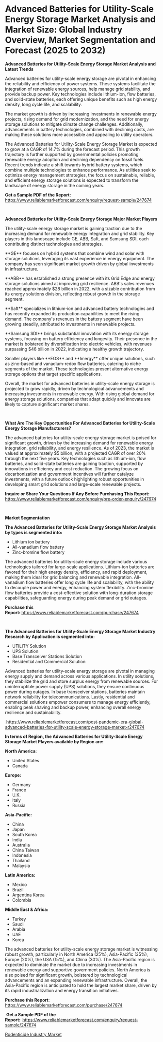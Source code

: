 <p><h1>Advanced Batteries for Utility-Scale Energy Storage Market Analysis and Market Size: Global Industry Overview, Market Segmentation and Forecast (2025 to 2032)</h1></p><p><strong>Advanced Batteries for Utility-Scale Energy Storage Market Analysis and Latest Trends</strong></p>
<p><p>Advanced batteries for utility-scale energy storage are pivotal in enhancing the reliability and efficiency of power systems. These systems facilitate the integration of renewable energy sources, help manage grid stability, and provide backup power. Key technologies include lithium-ion, flow batteries, and solid-state batteries, each offering unique benefits such as high energy density, long cycle life, and scalability.</p><p>The market growth is driven by increasing investments in renewable energy projects, rising demand for grid modernization, and the need for energy storage solutions to mitigate climate change challenges. Additionally, advancements in battery technologies, combined with declining costs, are making these solutions more accessible and appealing to utility operators.</p><p>The Advanced Batteries for Utility-Scale Energy Storage Market is expected to grow at a CAGR of 14.7% during the forecast period. This growth trajectory is further supported by governmental policies promoting renewable energy adoption and declining dependency on fossil fuels. Recent trends indicate a shift towards hybrid battery systems, which combine multiple technologies to enhance performance. As utilities seek to optimize energy management strategies, the focus on sustainable, reliable, and efficient energy storage solutions is expected to transform the landscape of energy storage in the coming years.</p></p>
<p><strong>Get a Sample PDF of the Report:&nbsp;</strong> <a href="https://www.reliablemarketforecast.com/enquiry/request-sample/247674?utm_campaign=2993&utm_medium=2&utm_source=Github&utm_content=ia&utm_term=30032025&utm_id=advanced-batteries-for-utility-scale-energy-storage">https://www.reliablemarketforecast.com/enquiry/request-sample/247674</a></p>
<p>&nbsp;</p>
<p><strong>Advanced Batteries for Utility-Scale Energy Storage Major Market Players</strong></p>
<p><p>The utility-scale energy storage market is gaining traction due to the increasing demand for renewable energy integration and grid stability. Key players in this landscape include GE, ABB, Saft, and Samsung SDI, each contributing distinct technologies and strategies.</p><p>**GE** focuses on hybrid systems that combine wind and solar with storage solutions, leveraging its vast experience in energy equipment. The company has seen significant market growth driven by global investments in infrastructure.</p><p>**ABB** has established a strong presence with its Grid Edge and energy storage solutions aimed at improving grid resilience. ABB's sales revenues reached approximately $28 billion in 2022, with a sizable contribution from its energy solutions division, reflecting robust growth in the storage segment.</p><p>**Saft** specializes in lithium-ion and advanced battery technologies and has recently expanded its production capabilities to meet the rising demand. The company's revenues in the battery segment have been growing steadily, attributed to investments in renewable projects.</p><p>**Samsung SDI** brings substantial innovation with its energy storage systems, focusing on battery efficiency and longevity. Their presence in the market is bolstered by diversification into electric vehicles, with revenues surpassing $46 billion in 2022, indicating a healthy growth trajectory.</p><p>Smaller players like **EOS** and **Imergy** offer unique solutions, such as zinc-based and vanadium-redox flow batteries, catering to niche segments of the market. These technologies present alternative energy storage options that target specific applications.</p><p>Overall, the market for advanced batteries in utility-scale energy storage is projected to grow rapidly, driven by technological advancements and increasing investments in renewable energy. With rising global demand for energy storage solutions, companies that adapt quickly and innovate are likely to capture significant market shares.</p></p>
<p>&nbsp;</p>
<p><strong>What Are The Key Opportunities For Advanced Batteries for Utility-Scale Energy Storage Manufacturers?</strong></p>
<p><p>The advanced batteries for utility-scale energy storage market is poised for significant growth, driven by the increasing demand for renewable energy integration, grid reliability, and energy resilience. As of 2023, the market is valued at approximately $5 billion, with a projected CAGR of over 20% through the next five years. Key technologies such as lithium-ion, flow batteries, and solid-state batteries are gaining traction, supported by innovations in efficiency and cost reduction. The growing focus on decarbonization and government incentives will further catalyze investments, with a future outlook highlighting robust opportunities in developing smart grid solutions and large-scale renewable projects.</p></p>
<p><strong>Inquire or Share Your Questions If Any Before Purchasing This Report:</strong> <a href="https://www.reliablemarketforecast.com/enquiry/pre-order-enquiry/247674?utm_campaign=2993&utm_medium=2&utm_source=Github&utm_content=ia&utm_term=30032025&utm_id=advanced-batteries-for-utility-scale-energy-storage">https://www.reliablemarketforecast.com/enquiry/pre-order-enquiry/247674</a></p>
<p>&nbsp;</p>
<p><strong>Market Segmentation</strong></p>
<p><strong>The Advanced Batteries for Utility-Scale Energy Storage Market Analysis by types is segmented into:</strong></p>
<p><ul><li>Lithium ion battery</li><li>All-vanadium flow battery</li><li>Zinc-bromine flow battery</li></ul></p>
<p><p>The advanced batteries for utility-scale energy storage include various technologies tailored for large-scale applications. Lithium-ion batteries are favored for their high energy density, efficiency, and rapid deployment, making them ideal for grid balancing and renewable integration. All-vanadium flow batteries offer long cycle life and scalability, with the ability to decouple power and energy, enhancing system flexibility. Zinc-bromine flow batteries provide a cost-effective solution with long-duration storage capabilities, safeguarding energy during peak demand or grid outages.</p></p>
<p><strong>Purchase this Report:&nbsp;</strong><a href="https://www.reliablemarketforecast.com/purchase/247674?utm_campaign=2993&utm_medium=2&utm_source=Github&utm_content=ia&utm_term=30032025&utm_id=advanced-batteries-for-utility-scale-energy-storage">https://www.reliablemarketforecast.com/purchase/247674</a></p>
<p>&nbsp;</p>
<p><strong>The Advanced Batteries for Utility-Scale Energy Storage Market Industry Research by Application is segmented into:</strong></p>
<p><ul><li>UTILITY Solution</li><li>UPS Solution</li><li>Base Transceiver Stations Solution</li><li>Residential and Commercial Solution</li></ul></p>
<p><p>Advanced batteries for utility-scale energy storage are pivotal in managing energy supply and demand across various applications. In utility solutions, they stabilize the grid and store surplus energy from renewable sources. For uninterruptible power supply (UPS) solutions, they ensure continuous power during outages. In base transceiver stations, batteries maintain network reliability for telecommunications. Lastly, residential and commercial solutions empower consumers to manage energy efficiently, enabling peak shaving and backup power, enhancing overall energy resilience and sustainability.</p></p>
<p><a href="https://www.reliablemarketforecast.com/post-pandemic-era-global-advanced-batteries-for-utility-scale-energy-storage-market-r247674?utm_campaign=2993&utm_medium=2&utm_source=Github&utm_content=ia&utm_term=30032025&utm_id=advanced-batteries-for-utility-scale-energy-storage">&nbsp;https://www.reliablemarketforecast.com/post-pandemic-era-global-advanced-batteries-for-utility-scale-energy-storage-market-r247674</a></p>
<p><strong>In terms of Region, the Advanced Batteries for Utility-Scale Energy Storage Market Players available by Region are:</strong></p>
<p>
    <p> <strong> North America: </strong>
        <ul>
            <li>United States</li>
            <li>Canada</li>
        </ul>
        </p> 
    <p> <strong> Europe: </strong>
        <ul>
            <li>Germany</li>
            <li>France</li>
            <li>U.K.</li>
            <li>Italy</li>
            <li>Russia</li>
        </ul>
        </p> 
    <p> <strong> Asia-Pacific: </strong>
        <ul>
            <li>China</li>
            <li>Japan</li>
            <li>South Korea</li>
            <li>India</li>
            <li>Australia</li>
            <li>China Taiwan</li>
            <li>Indonesia</li>
            <li>Thailand</li>
            <li>Malaysia</li>
        </ul>
        </p> 
    <p> <strong> Latin America: </strong>
        <ul>
            <li>Mexico</li>
            <li>Brazil</li>
            <li>Argentina Korea</li>
            <li>Colombia</li>
        </ul>
        </p> 
    <p> <strong> Middle East & Africa: </strong>
        <ul>
            <li>Turkey</li>
            <li>Saudi</li>
            <li>Arabia</li>
            <li>UAE</li>
            <li>Korea</li>
        </ul>
    </p>
    </p>
<p><p>The advanced batteries for utility-scale energy storage market is witnessing robust growth, particularly in North America (25%), Asia-Pacific (35%), Europe (20%), the USA (15%), and China (30%). The Asia-Pacific region is expected to dominate the market due to increasing investments in renewable energy and supportive government policies. North America is also poised for significant growth, bolstered by technological advancements and an expanding renewable infrastructure. Overall, the Asia-Pacific region is anticipated to hold the largest market share, driven by its rapid industrialization and energy transition initiatives.</p></p>
<p><strong>Purchase this Report: </strong><a href="https://www.reliablemarketforecast.com/purchase/247674?utm_campaign=2993&utm_medium=2&utm_source=Github&utm_content=ia&utm_term=30032025&utm_id=advanced-batteries-for-utility-scale-energy-storage">https://www.reliablemarketforecast.com/purchase/247674</a></p>
<p>&nbsp;<strong>Get a Sample PDF of the Report:&nbsp;&nbsp;</strong><a href="https://www.reliablemarketforecast.com/enquiry/request-sample/247674?utm_campaign=2993&utm_medium=2&utm_source=Github&utm_content=ia&utm_term=30032025&utm_id=advanced-batteries-for-utility-scale-energy-storage">https://www.reliablemarketforecast.com/enquiry/request-sample/247674</a></p>
<p><strong></strong></p>
<p><p><a href="https://github.com/xtysizov/Market-Research-Report-List-1/blob/main/rodenticide-industry-market.md?utm_campaign=2993&utm_medium=2&utm_source=Github&utm_content=ia&utm_term=30032025&utm_id=advanced-batteries-for-utility-scale-energy-storage">Rodenticide Industry Market</a></p></p>